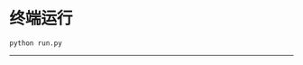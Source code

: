 # 终端运行

```shell
python run.py
```
***********************************************************************************************************************************************************************************************************************************************************************************************************************************************************************************************************************************************************************************************************************************************************************************************************************************************************************************************************************************************************************************************************************************************************************************************************************************************************************************************************************************************************************************************************************************************************************************************************************************************************************************************